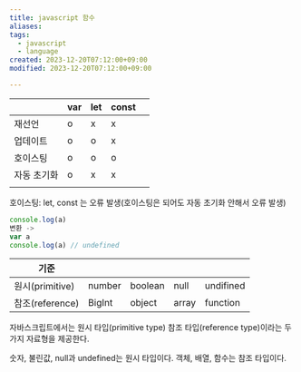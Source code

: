 ```yaml
---
title: javascript 함수
aliases: 
tags:
  - javascript
  - language
created: 2023-12-20T07:12:00+09:00
modified: 2023-12-20T07:12:00+09:00

---
```

|        | var | let | const |     |
| ------ | --- | --- | ----- | --- |
| 재선언    | o   | x   | x     |     |
| 업데이트   | o   | o   | x     |     |
| 호이스팅   | o   | o   | o     |     |
| 자동 초기화 | o   | x   | x     |     |
|        |     |     |       |     |



호이스팅: let, const 는 오류 발생(호이스팅은 되어도 자동 초기화 안해서 오류 발생)
```javascript
console.log(a)
변환 ->
var a
console.log(a) // undefined
```


| 기준            |        |         |       |           |
| --------------- | ------ | ------- | ----- | --------- |
| 원시(primitive) | number | boolean | null  | undifined |
| 참조(reference) | BigInt | object  | array | function  |


자바스크립트에서는 원시 타입(primitive type) 참조 타입(reference type)이라는 두 가지 자료형을 제공한다.

숫자, 불린값, null과 undefined는 원시 타입이다. 객체, 배열, 함수는 참조 타입이다.

